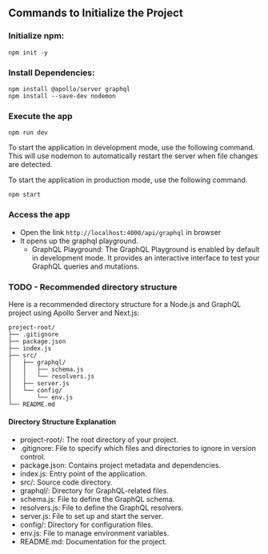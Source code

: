 ## Commands to Initialize the Project

### Initialize npm:
```
npm init -y
```

### Install Dependencies:
```
npm install @apollo/server graphql
npm install --save-dev nodemon
```

### Execute the app
```
npm run dev
```
To start the application in development mode, use the following command. This will use nodemon to automatically restart the server when file changes are detected.

To start the application in production mode, use the following command.
```
npm start
```

### Access the app
- Open the link `http://localhost:4000/api/graphql` in browser
- It opens up the graphql playground.
  - GraphQL Playground: The GraphQL Playground is enabled by default in development mode. It provides an interactive interface to test your GraphQL queries and mutations.

### TODO - Recommended directory structure
Here is a recommended directory structure for a Node.js and GraphQL project using Apollo Server and Next.js:

```
project-root/
├── .gitignore
├── package.json
├── index.js
├── src/
│   ├── graphql/
│   │   ├── schema.js
│   │   └── resolvers.js
│   ├── server.js
│   └── config/
│       └── env.js
└── README.md
```

#### Directory Structure Explanation

- project-root/: The root directory of your project.
- .gitignore: File to specify which files and directories to ignore in version control.
- package.json: Contains project metadata and dependencies.
- index.js: Entry point of the application.
- src/: Source code directory.
- graphql/: Directory for GraphQL-related files.
- schema.js: File to define the GraphQL schema.
- resolvers.js: File to define the GraphQL resolvers.
- server.js: File to set up and start the server.
- config/: Directory for configuration files.
- env.js: File to manage environment variables.
- README.md: Documentation for the project.